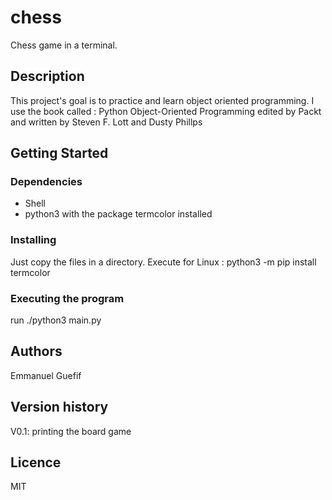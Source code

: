 # chess
Chess game in a terminal.

## Description
This project's goal is to practice and learn object oriented programming.
I use the book called : Python Object-Oriented Programming edited by Packt and written by
Steven F. Lott and Dusty Phillps

## Getting Started

### Dependencies
* Shell
* python3 with the package termcolor installed

### Installing
Just copy the files in a directory.
Execute for Linux : python3 -m pip install termcolor

### Executing the program
run ./python3 main.py

## Authors
Emmanuel Guefif

## Version history
V0.1: printing the board game

## Licence
MIT

